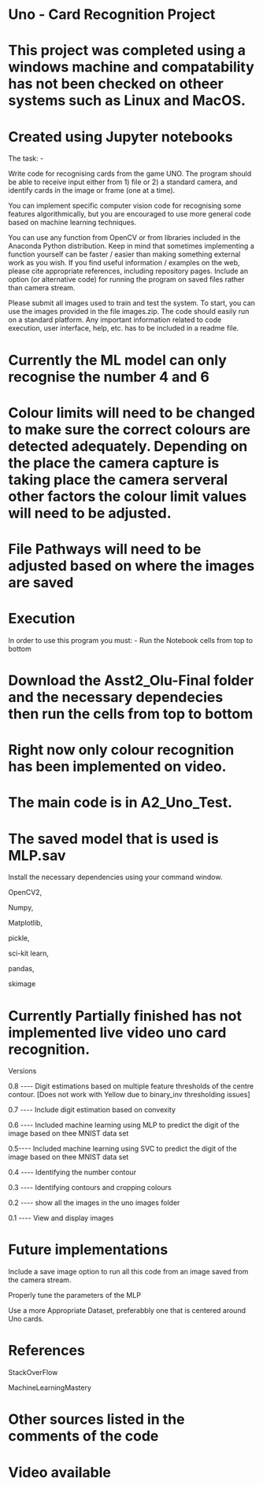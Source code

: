 # Uno - Card Recognition Project

# This project was completed using a windows machine and compatability has not been checked on otheer systems such as Linux and MacOS.

# Created using Jupyter notebooks

The task: - 

Write code for recognising cards from the game UNO. The program should be able to receive input
either from 1) file or 2) a standard camera, and identify cards in the image or frame (one at a time).
  
You can implement specific computer vision code for recognising some features algorithmically, but
you are encouraged to use more general code based on machine learning techniques.  
 
You can use any function from OpenCV or from libraries included in the Anaconda Python distribution.
Keep in mind that sometimes implementing a function yourself can be faster / easier than making
something external work as you wish. If you find useful information / examples on the web, please
cite appropriate references, including repository pages.
Include an option (or alternative code) for running the program on saved files rather than camera
stream.  

Please submit all images used to train and test the system. To start, you can use the images
provided in the file images.zip.
The code should easily run on a standard platform. Any important information related to code
execution, user interface, help, etc. has to be included in a readme file.

# Currently the ML model can only recognise the number 4 and 6 

# Colour limits will need to be changed to make sure the correct colours are detected adequately. Depending on the place the camera capture is taking place the camera serveral other factors the colour limit values will need to be adjusted.

# File Pathways will need to be adjusted based on where the images are saved

# Execution 

In order to use this program you must: - Run the Notebook cells from top to bottom 

# Download the Asst2_Olu-Final folder and the necessary dependecies then run the cells from top to bottom

# Right now only colour recognition has been implemented on video.

# The main code is in A2_Uno_Test. 

# The saved model that is used is MLP.sav

Install the necessary dependencies using your command window. 
  
  OpenCV2,  
  
  Numpy,
    
  Matplotlib,
    
  pickle,
    
  sci-kit learn, 
    
  pandas,
    
  skimage

# Currently Partially finished has not implemented live video uno card recognition.

Versions 

0.8 ---- Digit estimations based on multiple feature thresholds of the centre contour. [Does not work with Yellow due to binary_inv thresholding issues]

0.7 ---- Include digit estimation based on convexity
  
0.6 ---- Included machine learning using MLP to predict the digit of the image based on thee MNIST data set
  
0.5---- Included machine learning using SVC to predict the digit of the image based on thee MNIST data set
  
0.4 ---- Identifying the number contour
  
0.3 ---- Identifying contours and cropping colours
  
0.2 ---- show all the images in the uno images folder
  
0.1 ---- View and display images

# Future implementations 

Include a save image option to run all this code from an image saved from the camera stream.

Properly tune the parameters of the MLP 

Use a more Appropriate Dataset, preferabbly one that is centered around Uno cards. 

# References 

StackOverFlow

MachineLearningMastery

# Other sources listed in the comments of the code

# Video available
